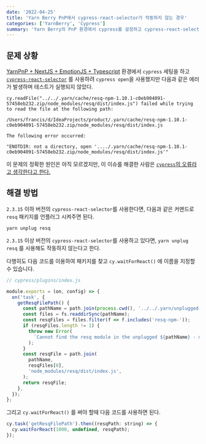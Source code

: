 ```yaml
---
date: '2022-04-25'
title: 'Yarn Berry PnP에서 cypress-react-selector가 작동하지 않는 경우'
categories: ['YarnBerry', 'Cypress']
summary: 'Yarn Berry의 PnP 환경에서 cypress를 설정하고 cypress-react-selector를 사용하려 했지만 에러가 발생하며 cypress 테스트가 실행되지 않았다. 이유와 해결방법을 알아보자.'
---
```


## 문제 상황

[YarnPnP + NextJS + EmotionJS + Typescript](https://github.com/sunwoo0706/NextJS_Template) 환경에서 `cypress` 세팅을 하고 [`cypress-react-selector`](https://www.npmjs.com/package/cypress-react-selector) 를 사용하려 `cypress open`을 사용했지만 다음과 같은 에러가 발생하며 테스트가 실행되지 않았다.

```
cy.readFile("../../.yarn/cache/resq-npm-1.10.1-c0eb904091-57458eb232.zip/node_modules/resq/dist/index.js") failed while trying to read the file at the following path:

/Users/francis/d/IdeaProjects/product/.yarn/cache/resq-npm-1.10.1-c0eb904091-57458eb232.zip/node_modules/resq/dist/index.js

The following error occurred:

"ENOTDIR: not a directory, open '..../.yarn/cache/resq-npm-1.10.1-c0eb904091-57458eb232.zip/node_modules/resq/dist/index.js'"
```

이 문제의 정확한 원인은 아직 모르겠지만, 이 이슈를 해결한 사람은 [`cypress`의 오류라고 생각한다고 한다.](https://github.com/abhinaba-ghosh/cypress-react-selector/issues/230)

## 해결 방법

`2.3.15` 이하 버전의 `cypress-react-selector`를 사용한다면, 다음과 같은 커맨드로 `resq` 패키지를 언플러그 시켜주면 된다.

```
yarn unplug resq
```

`2.3.15` 이상 버전의 `cypress-react-selector`를 사용하고 있다면, `yarn unplug resq` 를 사용해도 작동하지 않는다고 한다.

다행히도 다음 코드를 이용하여 패키지를 찾고 `cy.waitForReact()` 에 이름을 지정할 수 있습니다.

```js
// cypress/plugins/index.js

module.exports = (on, config) => {
  on('task', {
    getResqFilePath() {
      const pathName = path.join(process.cwd(), '../../.yarn/unplugged');
      const files = fs.readdirSync(pathName);
      const resqFiles = files.filter(f => f.includes('resq-npm-'));
      if (resqFiles.length != 1) {
        throw new Error(
          `Cannot find the resq module in the unplugged ${pathName} - make sure the 'resq' package is unplugged`,
        );
      }
      const resqFile = path.join(
        pathName,
        resqFiles[0],
        'node_modules/resq/dist/index.js',
      );
      return resqFile;
    },
  });
};
```

그리고 `cy.waitForReact()` 를 써야 할때 다음 코드를 사용하면 된다.

```js
cy.task('getResqFilePath').then((resqPath: string) => {
  cy.waitForReact(1000, undefined, resqPath);
});
```
